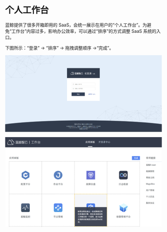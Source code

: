 # 个人工作台

蓝鲸提供了很多开箱即用的 SaaS，会统一展示在用户的“个人工作台”。为避免“工作台”内容过多，影响办公效率，可以通过“排序”的方式调整 SaaS 系统的入口。

下图所示：“登录” -> “排序” -> 拖拽调整顺序 ->“完成”。

![](../assets/image003.png)

![](../assets/personalwrokbench.png)
